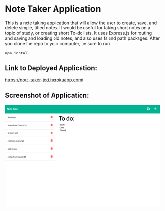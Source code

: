 # Note Taker Application

This is a note taking application that will allow the user to create, save, and delete simple, titled notes. It would be useful for taking short notes on a topic of study, or creating short To-do lists. It uses Express.js for routing and saving and loading old notes, and also uses fs and path packages. After you clone the repo to your computer, be sure to run 
```
npm install
```

## Link to Deployed Application:

https://note-taker-jcd.herokuapp.com/

## Screenshot of Application:

![screenshot](screenshot.png)

